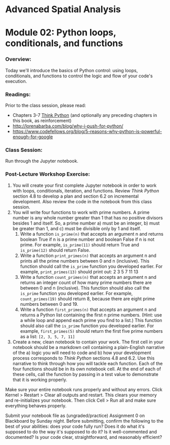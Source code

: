 # Advanced Spatial Analysis
# Module 02: Python loops, conditionals, and functions

### Overview:

Today we'll introduce the basics of Python control: using loops, conditionals, and functions to control the logic and flow of your code's execution.

### Readings:

Prior to the class session, please read:

  - Chapters 3-7 [Think Python](http://www.greenteapress.com/thinkpython/) (and optionally any preceding chapters in this book, as reinforcement)
  - http://lorenabarba.com/blog/why-i-push-for-python/
  - https://www.codefellows.org/blog/5-reasons-why-python-is-powerful-enough-for-google

### Class Session:

Run through the Jupyter notebook.

### Post-Lecture Workshop Exercise:

1. You will create your first complete Jupyter notebook in order to work with loops, conditionals, iteration, and functions. Review *Think Python* section 4.8 to develop a plan and section 6.2 on incremental development. Also review the code in the notebook from this class session.
2. You will write four functions to work with prime numbers. A prime number is any whole number greater than 1 that has no positive divisors besides 1 and itself. So, a prime number a) must be an integer, b) must be greater than 1, and c) must be divisible only by 1 and itself.
   1. Write a function `is_prime(n)` that accepts an argument n and returns boolean True if n is a prime number and boolean False if n is not prime. For example, `is_prime(11)` should return True and `is_prime(12)` should return False.
   2. Write a function `print_primes(n)` that accepts an argument n and prints all the prime numbers between 0 and n (inclusive). This function should call the `is_prime` function you developed earlier. For example, `print_primes(13)` should print out: 2 3 5 7 11 13
   3. Write a function `count_primes(n)` that accepts an argument n and returns an integer count of how many prime numbers there are between 0 and n (inclusive). This function should also call the `is_prime` function you developed earlier. For example, `count_primes(19)` should return 8, because there are eight prime numbers between 0 and 19.
   4. Write a function `first_primes(n)` that accepts an argument n and returns a Python list containing the first n prime numbers. (Hint: use a while loop and append each prime you find to a list.) This function should also call the `is_prime` function you developed earlier. For example, `first_primes(5)` should return the first five prime numbers as a list: `[2, 3, 5, 7, 11]`
3. Create a new, clean notebook to contain your work. The first cell in your notebook should be a markdown cell containing a plain-English narrative of the a) logic you will need to code and b) how your development process corresponds to *Think Python* sections 4.8 and 6.2. Use this narrative to think through how you will tackle each function. Each of the four functions should be in its own notebook cell. At the end of each of these cells, call the function by passing in a test value to demonstrate that it is working properly.

Make sure your entire notebook runs properly and without any errors. Click Kernel > Restart > Clear all outputs and restart. This clears your memory and re-initializes your notebook. Then click Cell > Run all and make sure everything behaves properly.

Submit your notebook file as (ungraded/practice) Assignment 0 on Blackboard by Sunday night. Before submitting, confirm the following to the best of your abilities: does your code fully run? Does it do what it's supposed to do the way it's supposed to do it? Is it well-commented and documented? Is your code clear, straightforward, and reasonably efficient?